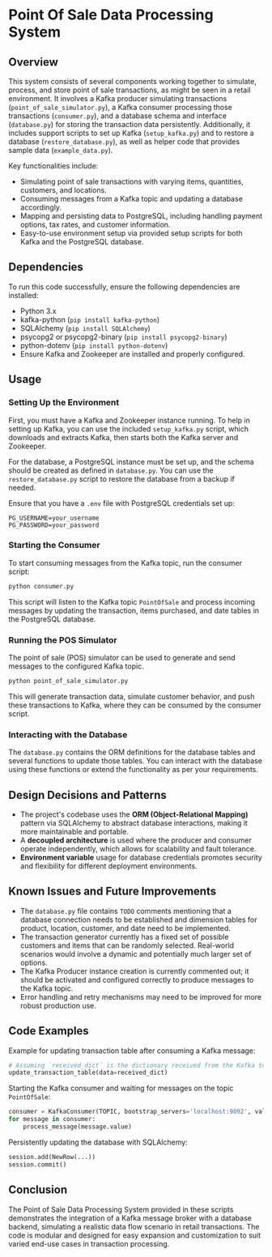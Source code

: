 # Point Of Sale Data Processing System

## Overview

This system consists of several components working together to simulate, process, and store point of sale transactions, as might be seen in a retail environment. It involves a Kafka producer simulating transactions (`point_of_sale_simulator.py`), a Kafka consumer processing those transactions (`consumer.py`), and a database schema and interface (`database.py`) for storing the transaction data persistently. Additionally, it includes support scripts to set up Kafka (`setup_kafka.py`) and to restore a database (`restore_database.py`), as well as helper code that provides sample data (`example_data.py`).

Key functionalities include:

- Simulating point of sale transactions with varying items, quantities, customers, and locations.
- Consuming messages from a Kafka topic and updating a database accordingly.
- Mapping and persisting data to PostgreSQL, including handling payment options, tax rates, and customer information.
- Easy-to-use environment setup via provided setup scripts for both Kafka and the PostgreSQL database.

## Dependencies

To run this code successfully, ensure the following dependencies are installed:

- Python 3.x
- kafka-python (`pip install kafka-python`)
- SQLAlchemy (`pip install SQLAlchemy`)
- psycopg2 or psycopg2-binary (`pip install psycopg2-binary`)
- python-dotenv (`pip install python-dotenv`)
- Ensure Kafka and Zookeeper are installed and properly configured.

## Usage

### Setting Up the Environment

First, you must have a Kafka and Zookeeper instance running. To help in setting up Kafka, you can use the included `setup_kafka.py` script, which downloads and extracts Kafka, then starts both the Kafka server and Zookeeper.

For the database, a PostgreSQL instance must be set up, and the schema should be created as defined in `database.py`. You can use the `restore_database.py` script to restore the database from a backup if needed.

Ensure that you have a `.env` file with PostgreSQL credentials set up:

```
PG_USERNAME=your_username
PG_PASSWORD=your_password
```

### Starting the Consumer

To start consuming messages from the Kafka topic, run the consumer script:

```python
python consumer.py
```

This script will listen to the Kafka topic `PointOfSale` and process incoming messages by updating the transaction, items purchased, and date tables in the PostgreSQL database.

### Running the POS Simulator

The point of sale (POS) simulator can be used to generate and send messages to the configured Kafka topic. 

```python
python point_of_sale_simulator.py
```

This will generate transaction data, simulate customer behavior, and push these transactions to Kafka, where they can be consumed by the consumer script.

### Interacting with the Database

The `database.py` contains the ORM definitions for the database tables and several functions to update those tables. You can interact with the database using these functions or extend the functionality as per your requirements.

## Design Decisions and Patterns

- The project's codebase uses the **ORM (Object-Relational Mapping)** pattern via SQLAlchemy to abstract database interactions, making it more maintainable and portable.
- A **decoupled architecture** is used where the producer and consumer operate independently, which allows for scalability and fault tolerance.
- **Environment variable** usage for database credentials promotes security and flexibility for different deployment environments.

## Known Issues and Future Improvements

- The `database.py` file contains `TODO` comments mentioning that a database connection needs to be established and dimension tables for product, location, customer, and date need to be implemented.
- The transaction generator currently has a fixed set of possible customers and items that can be randomly selected. Real-world scenarios would involve a dynamic and potentially much larger set of options.
- The Kafka Producer instance creation is currently commented out; it should be activated and configured correctly to produce messages to the Kafka topic.
- Error handling and retry mechanisms may need to be improved for more robust production use.

## Code Examples

Example for updating transaction table after consuming a Kafka message:

```python
# Assuming `received_dict` is the dictionary received from the Kafka topic `PointOfSale`
update_transaction_table(data=received_dict)
```

Starting the Kafka consumer and waiting for messages on the topic `PointOfSale`:

```python
consumer = KafkaConsumer(TOPIC, bootstrap_servers='localhost:9092', value_deserializer=lambda v: json.loads(v.decode('utf-8')))
for message in consumer:
    process_message(message.value)
```

Persistently updating the database with SQLAlchemy:

```python
session.add(NewRow(...))
session.commit()
```

## Conclusion

The Point of Sale Data Processing System provided in these scripts demonstrates the integration of a Kafka message broker with a database backend, simulating a realistic data flow scenario in retail transactions. The code is modular and designed for easy expansion and customization to suit varied end-use cases in transaction processing.